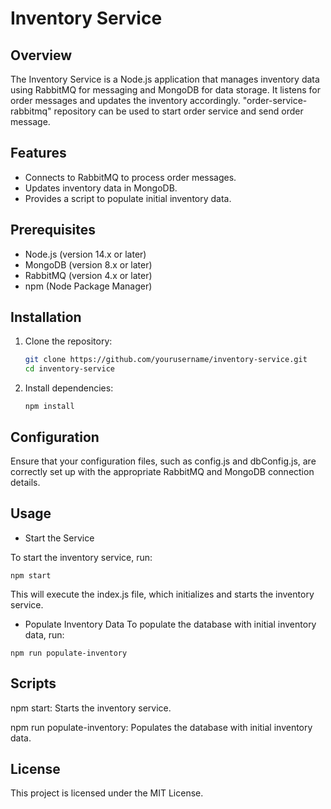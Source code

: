 # Inventory Service

## Overview

The Inventory Service is a Node.js application that manages inventory data using RabbitMQ for messaging and MongoDB for data storage. It listens for order messages and updates the inventory accordingly. "order-service-rabbitmq" repository can be used to start order service and send order message.

## Features

- Connects to RabbitMQ to process order messages.
- Updates inventory data in MongoDB.
- Provides a script to populate initial inventory data.

## Prerequisites

- Node.js (version 14.x or later)
- MongoDB (version 8.x or later)
- RabbitMQ (version 4.x or later)
- npm (Node Package Manager)

## Installation

1. Clone the repository:

   ```bash
   git clone https://github.com/yourusername/inventory-service.git
   cd inventory-service

   ```

2. Install dependencies:
   ```
   npm install
   ```

## Configuration

Ensure that your configuration files, such as config.js and dbConfig.js, are correctly set up with the appropriate RabbitMQ and MongoDB connection details.

## Usage

- Start the Service

To start the inventory service, run:

```
npm start
```

This will execute the index.js file, which initializes and starts the inventory service.

- Populate Inventory Data
  To populate the database with initial inventory data, run:

```
npm run populate-inventory
```

## Scripts

npm start: Starts the inventory service.

npm run populate-inventory: Populates the database with initial inventory data.

## License

This project is licensed under the MIT License.
